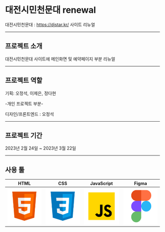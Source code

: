 # 대전시민천문대 renewal

대전시민천문대 : https://djstar.kr/ 사이트 리뉴얼

---

## 프로젝트 소개

대전시민천문대 사이트에 메인화면 및 예약페이지 부분 리뉴얼

---

## 프로젝트 역할

기획: 오정석, 이제은, 정다현

-개인 프로젝트 부분-

디자인/프론트엔드 : 오정석

---

## 프로젝트 기간

2023년 2월 24일 ~ 2023년 3월 22일

---

## 사용 툴

|                                              HTML                                              |                                                CSS                                                |                                                         JavaScript                                                          |                                                     Figma                                                     |
| :--------------------------------------------------------------------------------------------------: | :------------------------------------------------------------------------------------------------------: | :--------------------------------------------------------------------------------------------------------------------: | :----------------------------------------------------------------------------------------------------------: |
| <img src="./Readme_img/html.svg" width="120px" height="120px" title="px(픽셀) 크기 설정" alt="html"> | <img src="./Readme_img/css.svg" width="120px" height="120px" title="px(픽셀) 크기 설정" alt="css"></img> | <img src="./Readme_img/javascript.svg" width="120px" height="120px" title="px(픽셀) 크기 설정" alt="javascript"></img> | <img src="./Readme_img/figma.svg" width="120px" height="120px" title="px(픽셀) 크기 설정" alt="figma"></img> |

</img>
